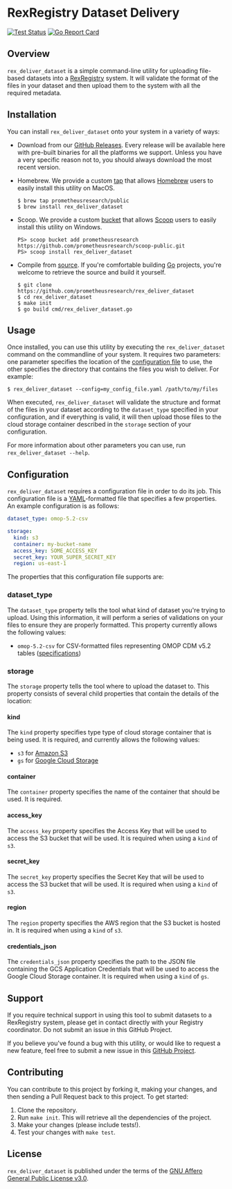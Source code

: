 # RexRegistry Dataset Delivery

[![Test Status](https://github.com/prometheusresearch/rex_deliver_dataset/workflows/Test/badge.svg)](https://github.com/prometheusresearch/rex_deliver_dataset/actions)
[![Go Report Card](https://goreportcard.com/badge/github.com/prometheusresearch/rex_deliver_dataset)](https://goreportcard.com/report/github.com/prometheusresearch/rex_deliver_dataset)


## Overview

`rex_deliver_dataset` is a simple command-line utility for uploading file-based
datasets into a [RexRegistry](https://www.prometheusresearch.com/) system. It
will validate the format of the files in your dataset and then upload them to
the system with all the required metadata.


## Installation

You can install `rex_deliver_dataset` onto your system in a variety of ways:

* Download from our [GitHub
  Releases](https://github.com/prometheusresearch/rex_deliver_dataset/releases).
  Every release will be available here with pre-built binaries for all the
  platforms we support. Unless you have a very specific reason not to, you
  should always download the most recent version.

* Homebrew. We provide a custom
  [tap](https://github.com/prometheusresearch/homebrew-public) that allows
  [Homebrew](https://brew.sh) users to easily install this utility on MacOS.

  ```
  $ brew tap prometheusresearch/public
  $ brew install rex_deliver_dataset
  ```

* Scoop. We provide a custom
  [bucket](https://github.com/prometheusresearch/scoop-public) that allows
  [Scoop](https://scoop.sh) users to easily install this utility on Windows.

  ```
  PS> scoop bucket add prometheusresearch https://github.com/prometheusresearch/scoop-public.git
  PS> scoop install rex_deliver_dataset
  ```

* Compile from
  [source](https://github.com/prometheusresearch/rex_deliver_dataset). If
  you're comfortable building [Go](https://golang.org) projects, you're welcome
  to retrieve the source and build it yourself.

  ```
  $ git clone https://github.com/prometheusresearch/rex_deliver_dataset
  $ cd rex_deliver_dataset
  $ make init
  $ go build cmd/rex_deliver_dataset.go
  ```


## Usage

Once installed, you can use this utility by executing the `rex_deliver_dataset`
command on the commandline of your system. It requires two parameters: one
parameter specifies the location of the [configuration file](#configuration) to
use, the other specifies the directory that contains the files you wish to
deliver. For example:

    $ rex_deliver_dataset --config=my_config_file.yaml /path/to/my/files

When executed, `rex_deliver_dataset` will validate the structure and format of
the files in your dataset according to the `dataset_type` specified in your
configuration, and if everything is valid, it will then upload those files to
the cloud storage container described in the `storage` section of your
configuration.

For more information about other parameters you can use, run
``rex_deliver_dataset --help``.


## Configuration

`rex_deliver_dataset` requires a configuration file in order to do its job.
This configuration file is a [YAML](https://yaml.org)-formatted file that
specifies a few properties. An example configuration is as follows:

```yaml
dataset_type: omop-5.2-csv

storage:
  kind: s3
  container: my-bucket-name
  access_key: SOME_ACCESS_KEY
  secret_key: YOUR_SUPER_SECRET_KEY
  region: us-east-1
```

The properties that this configuration file supports are:

### dataset_type

The `dataset_type` property tells the tool what kind of dataset you're trying
to upload. Using this information, it will perform a series of validations on
your files to ensure they are properly formatted. This property currently
allows the following values:

* `omop-5.2-csv` for CSV-formatted files representing OMOP CDM v5.2 tables
  ([specifications](doc/omop_52_csv.md))

### storage

The `storage` property tells the tool where to upload the dataset to. This
property consists of several child properties that contain the details of the
location:

#### kind

The `kind` property specifies type type of cloud storage container that is
being used. It is required, and currently allows the following values:

* `s3` for [Amazon S3](https://aws.amazon.com/s3)
* `gs` for [Google Cloud Storage](https://cloud.google.com/storage)

#### container

The `container` property specifies the name of the container that should be
used. It is required.

#### access_key

The `access_key` property specifies the Access Key that will be used to access
the S3 bucket that will be used. It is required when using a `kind` of `s3`.

#### secret_key

The `secret_key` property specifies the Secret Key that will be used to access
the S3 bucket that will be used. It is required when using a `kind` of `s3`.

#### region

The `region` property specifies the AWS region that the S3 bucket is hosted in.
It is required when using a `kind` of `s3`.

#### credentials_json

The `credentials_json` property specifies the path to the JSON file containing
the GCS Application Credentials that will be used to access the Google Cloud
Storage container. It is required when using a `kind` of `gs`.


## Support

If you require technical support in using this tool to submit datasets to a
RexRegistry system, please get in contact directly with your Registry
coordinator. Do not submit an issue in this GitHub Project.

If you believe you've found a bug with this utility, or would like to request
a new feature, feel free to submit a new issue in this [GitHub
Project](https://github.com/prometheusresearch/rex_deliver_dataset/issues).


## Contributing

You can contribute to this project by forking it, making your changes, and then
sending a Pull Request back to this project. To get started:

1. Clone the repository.
2. Run `make init`. This will retrieve all the dependencies of the project.
3. Make your changes (please include tests!).
4. Test your changes with `make test`.


## License

`rex_deliver_dataset` is published under the terms of the [GNU Affero General
Public License v3.0](https://www.gnu.org/licenses/agpl-3.0.en.html).

